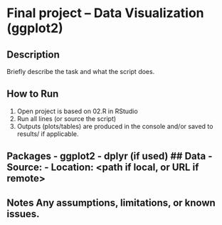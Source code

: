 # Final project – Data Visualization (ggplot2)

## Description
Briefly describe the task and what the script does.

## How to Run
1) Open project is based on 02.R in RStudio 
2) Run all lines (or source the script) 
3) Outputs (plots/tables) are produced in the console and/or saved to results/ if applicable. 

## Packages - ggplot2 - dplyr (if used) ## Data - Source: <link or brief description> - Location: <path if local, or URL if remote> 

## Notes Any assumptions, limitations, or known issues. 